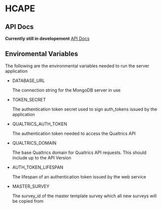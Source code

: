 # HCAPE
## API Docs
**Currently still in developement**
[API Docs](https://app.swaggerhub.com/apis/Mando75/hcape/1.0.0-oas3)
## Enviromental Variables
The following are the environmental variables
needed to run the server application

* DATABASE_URL
    
    The connection string for the MongoDB server in use
* TOKEN_SECRET

    The authentication token secret used to sign auth_tokens
    issued by the application
* QUALTRICS_AUTH_TOKEN

    The authentication token needed to access the Qualtrics API
* QUALTRICS_DOMAIN

    The base Qualtrics domain for Qualtrics API requests. 
    This should include up to the API Version
* AUTH_TOKEN_LIFESPAN
    
    The lifespan of an authentication token issued by the web service
    
* MASTER_SURVEY

    The survey_id of the master template survey which all new surveys will be copied from    